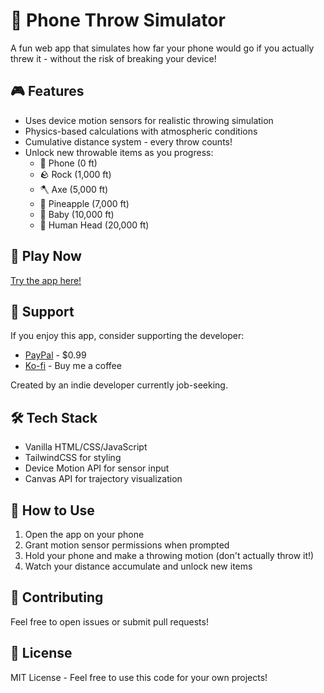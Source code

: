 # 📱 Phone Throw Simulator

A fun web app that simulates how far your phone would go if you actually threw it - without the risk of breaking your device!

## 🎮 Features
- Uses device motion sensors for realistic throwing simulation
- Physics-based calculations with atmospheric conditions
- Cumulative distance system - every throw counts!
- Unlock new throwable items as you progress:
  - 📱 Phone (0 ft)
  - 🪨 Rock (1,000 ft)
  - 🪓 Axe (5,000 ft)
  - 🍍 Pineapple (7,000 ft)
  - 👶 Baby (10,000 ft)
  - 👤 Human Head (20,000 ft)

## 🚀 Play Now
[Try the app here!](https://yourusername.github.io/phone-throw-simulator)

## 💝 Support
If you enjoy this app, consider supporting the developer:
- [PayPal](https://paypal.me/Thisismeiamshe) - $0.99
- [Ko-fi](https://ko-fi.com/embrut) - Buy me a coffee

Created by an indie developer currently job-seeking.

## 🛠️ Tech Stack
- Vanilla HTML/CSS/JavaScript
- TailwindCSS for styling
- Device Motion API for sensor input
- Canvas API for trajectory visualization

## 📱 How to Use
1. Open the app on your phone
2. Grant motion sensor permissions when prompted
3. Hold your phone and make a throwing motion (don't actually throw it!)
4. Watch your distance accumulate and unlock new items

## 🤝 Contributing
Feel free to open issues or submit pull requests!

## 📄 License
MIT License - Feel free to use this code for your own projects!
